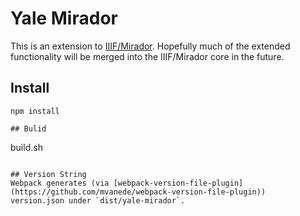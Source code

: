 # Yale Mirador
This is an extension to [IIIF/Mirador](https://github.com/IIIF/mirador).
Hopefully much of the extended functionality will be merged into the IIIF/Mirador core
in the future.

## Install
```
npm install

## Bulid
```
build.sh
```

## Version String
Webpack generates (via [webpack-version-file-plugin](https://github.com/mvanede/webpack-version-file-plugin))
version.json under `dist/yale-mirador`.
